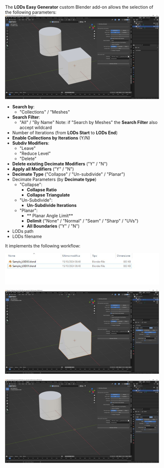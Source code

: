 The **LODs Easy Generator** custom Blender add-on allows the selection of the following parameters:
![Parameters](./images/Parameters.jpg)

- **Search by**:
  - "Collections" / "Meshes"
- **Search Filter**:
  - "All" / "By Name"
    Note: if "Search by Meshes" the **Search Filter** also accept wildcard
- Number of Iterations (from **LODs Start** to **LODs End**)
- **Enable Collections by Iterations** (Y/N)
- **Subdiv Modifiers**:
  - "Leave"
  - "Reduce Level"
  - "Delete"
- **Delete existing Decimate Modifiers** ("Y" / "N")
- **Apply all Modifiers** ("Y" / "N")
- **Decimate Type** ("Collapse" / "Un-subdivide" / "Planar")
- Decimate Parameters (by **Decimate type**)
  - "Collapse":
    - **Collapse Ratio**
    - **Collapse Triangulate**
  - "Un-Subdivide":
    - **Un-Subdivide Iterations**
  - "Planar":
    - ** Planar Angle Limit** 
    - **Delimit** ("None" / "Normal" / "Seam" / "Sharp" / "UVs")
    - **All Boundaries** ("Y" / "N")
- LODs path
- LODs filename

It implements the following workflow:

![LODSfiles](./images/LODs_files.jpg)

![LODsIteration0](./images/LODs_Iteration_0.jpg)

![LODsIteration1](./images/LODs_Iteration_1.jpg)
